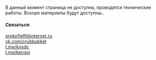 В данный момент страница не доступна, проводятся технические работы. Вскоре материалы будут доступны..

#### Связаться:

prokofieff@internet.ru  
[vk.com/crubbukket](https://vk.com/crubbukket)  
[t.me/knsdc](https://t.me/knsdc)    
[t.me/kensoi](https://t.me/kensoi)  
